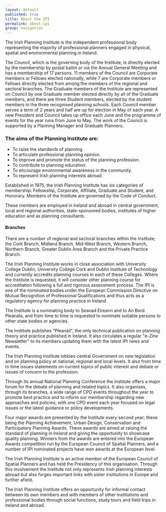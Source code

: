 ```yaml
---
layout: default
published: true
title: About the IPI
permalink: about-ipi
group: navigation
---
```


The Irish Planning Institute is the independent professional body representing the majority of professional planners engaged in physical, spatial and environmental planning in Ireland.

The Council, which is the governing body of the Institute, is directly elected by the membership by postal ballot or via the Annual General Meeting and has a membership of 17 persons. 11 members of the Council are Corporate members or Fellows elected nationally, while 7 are Corporate members or Fellows directly elected from among the members of the regional and sectoral branches. The Graduate members of the Institute are represented on Council by one Graduate member elected directly by all of the Graduate members, and there are three Student members, elected by the student members in the three recognised planning schools. Each Council member serves a term of 2 years and half are up for election in May of each year. A new President and Council takes up office each June and the programme of events for the year runs from June to May. The work of the Council is supported by a Planning Manager and Graduate Planners.

### The aims of the Planning Institute are:

* To raise the standards of planning.
* To articulate professional planning opinion.
* To improve and promote the status of the planning profession.
* To contribute to planning education.
* To encourage environmental awareness in the community.
* To represent Irish planning interests abroad.

Established in 1975, the Irish Planning Institute has six categories of membership: Fellowship, Corporate, Affiliate, Graduate and Student, and Honorary. Members of the Institute are governed by the Code of Conduct.

These members are employed in Ireland and abroad in central government, local and regional authorities, state-sponsored bodies, institutes of higher education and as planning consultants.

#### Branches
There are a number of regional and sectoral branches within the Institute; the Cork Branch, Midland Branch, Mid-West Branch, Western Branch, Northern Branch, Greater Dublin Area Branch and the Private Practice Branch.

The Irish Planning Institute works in close association with University College Dublin, University College Cork and Dublin Institute of Technology and currently accredits planning courses in each of these Colleges. Where the Institute is requested, it will consider other planning course for accreditation following a full and rigorous assessment process. The IPI is one of the nominated bodies under the European Commission Directive on Mutual Recognition of Professional Qualifications and thus acts as a regulatory agency for planning practice in Ireland.

The Institute is a nominating body to Seanad Eireann and to An Bord Pleanála, and from time to time is requested to nominate suitable persons to other state bodies or agencies.

The Institute publishes "Pleanáil", the only technical publication on planning theory and practice published in Ireland. It also circulates a regular "e-Zine Newsletter" to its members updating them with the latest IPI news and events.

The Irish Planning Institute lobbies central Government on new legislation and on planning policy at national, regional and local levels. It also from time to time issues statements on current topics of public interest and debate or issues of concern to the profession.

Through its annual National Planning Conference the Institute offers a major forum for the debate of planning and related topics. It also organises, through its branches, a wide range of CPD events throughout the year to promote best practice and to inform our membership regarding new approaches and policies; with one CPD event each year focused on legal issues or the latest guidance or policy developments.

Four major awards are presented by the Institute every second year; these being the Planning Achievement, Urban Design, Conservation and Participatory Planning Awards. These awards are aimed at raising the standard of planning in Ireland and giving the opportunity to showcase quality planning. Winners from the awards are entered into the European Awards competition run by the European Council of Spatial Planners, and a number of IPI nominated projects have won awards at the European level.

The Irish Planning Institute is an active member of the European Council of Spatial Planners and has held the Presidency of this organisation. Through this involvement the Institute not only represents Irish planning interests abroad but also forges important links with sister institutions in Europe and further afield.

The Irish Planning Institute offers an opportunity for informal contact between its own members and with members of other institutions and professional bodies through social functions, study tours and field trips in Ireland and abroad.